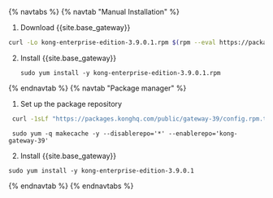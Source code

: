 {% navtabs %}
{% navtab "Manual Installation" %}
1. Download {{site.base_gateway}}
```sh
curl -Lo kong-enterprise-edition-3.9.0.1.rpm $(rpm --eval https://packages.konghq.com/public/gateway-39/rpm/el/%{rhel}/%{_arch}/kong-enterprise-edition-3.9.0.1.el%{rhel}.%{_arch}.rpm)
```

2. Install {{site.base_gateway}}
    ```
    sudo yum install -y kong-enterprise-edition-3.9.0.1.rpm
    ```
{% endnavtab %}
{% navtab "Package manager" %}
1. Set up the package repository
```sh
 curl -1sLf "https://packages.konghq.com/public/gateway-39/config.rpm.txt?distro=el&codename=$(rpm --eval '%{rhel}')" | sudo tee /etc/yum.repos.d/kong-gateway-39.repo
```
```
 sudo yum -q makecache -y --disablerepo='*' --enablerepo='kong-gateway-39'
```

2. Install {{site.base_gateway}}
```
sudo yum install -y kong-enterprise-edition-3.9.0.1
```
{% endnavtab %}
{% endnavtabs %}